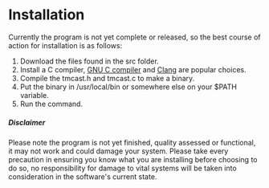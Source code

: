 # Installation

Currently the program is not yet complete or released, so the best course of action for installation is as follows:
1. Download the files found in the src folder.
2. Install a C compiler, [GNU C compiler](https://gcc.gnu.org/) and [Clang](https://clang.llvm.org/) are popular choices.
3. Compile the tmcast.h and tmcast.c to make a binary.
4. Put the binary in /usr/local/bin or somewhere else on your $PATH variable.
5. Run the command.

##### Disclaimer

Please note the program is not yet finished, quality assessed or functional, it may not work and could damage your system. Please take every precaution in ensuring you know what you are installing before choosing to do so, no responsibility for damage to vital systems will be taken into consideration in the software's current state.
